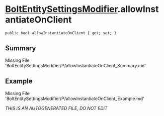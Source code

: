 # [BoltEntitySettingsModifier](Types/BoltEntitySettingsModifier.md).allowInstantiateOnClient
`public bool allowInstantiateOnClient { get; set; }`
## Summary
Missing File 'BoltEntitySettingsModifier/P/allowInstantiateOnClient_Summary.md'
## Example
Missing File 'BoltEntitySettingsModifier/P/allowInstantiateOnClient_Example.md'

*THIS IS AN AUTOGENERATED FILE, DO NOT EDIT*
